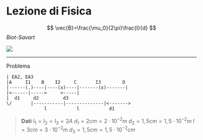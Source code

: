 # Lezione di Fisica

$$
\vec{B}=\frac{\mu_0}{2\pi}\frac{I}{d}
$$_Biot-Savart_

![](https://i.imgur.com/p14Lk06.jpg)

---

Problema
	
	| EA2, EA3	
	|A     I1    B    I2     C       I3        D
	|------(.)----|----(x)----|-------(x)-------|
	|<------|----->     <-----|
	|  d1     d2         d3
	\/       |-----------|--------------|<-------> 
	              l           l           d1


> **Dati**
> $I_1=I_2=I_3=2A$
> $d_1=2cm=2\cdot 10^{-2}m$
> $d_2=1,5cm=1,5\cdot10^{-2}m$
> $l=3cm=3\cdot 10^{-2}m$
> $d_3=1,5cm=1,5\cdot 10^{-2}cm$
> 
<!--stackedit_data:
eyJoaXN0b3J5IjpbMTU5NzQ5NzIyOF19
-->